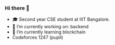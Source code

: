 ### Hi there 👋

<!--
**Aaryan-Ajith-Dev/Aaryan-Ajith-Dev** is a ✨ _special_ ✨ repository because its `README.md` (this file) appears on your GitHub profile.

Here are some ideas to get you started:
- 👯 I’m looking to collaborate on : 
- 🤔 I’m looking for help with : 
- 💬 Ask me about ...
- 📫 How to reach me: 
-->

- 🎓 Second year CSE student at IIIT Bangalore.
- 🔭 I’m currently working on: backend
- 🌱 I’m currently learning blockchain
- Codeforces 1247 (pupil)
<!--- ⚡ Fun fact: A backend developer who likes react(ion)
